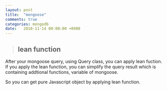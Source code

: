 ```yaml
---
layout: post
title:  "mongoose"
comments: true
categories: mongodb
date:   2018-11-14 00:00:00 +0900
---
```


> ## lean function
After your mongoose query, using Query class, you can apply lean fuction.
If you apply the lean function, you can simplify the query result which is containing addtional functions, variable of mongoose.

So you can get pure Javascript object by applying lean function.
